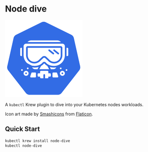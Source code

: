 # Node dive

![dive into kubernetes nodes workloads](logo-256.png)

A `kubectl` Krew plugin to dive into your Kubernetes nodes workloads.

Icon art made by [Smashicons](https://www.flaticon.com/authors/smashicons) from [Flaticon](https://www.flaticon.com/).

## Quick Start

```
kubectl krew install node-dive
kubectl node-dive
```


